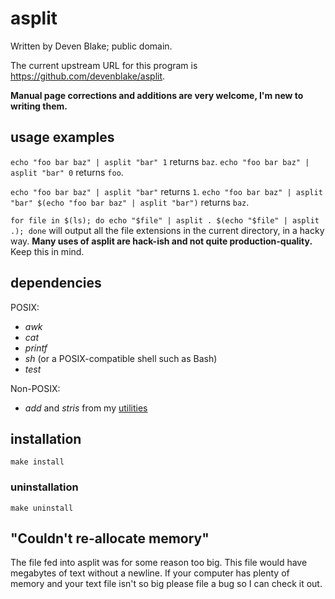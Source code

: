 # asplit

Written by Deven Blake; public domain.

The current upstream URL for this program is https://github.com/devenblake/asplit.

**Manual page corrections and additions are very welcome, I'm new to writing them.**

## usage examples

`echo "foo bar baz" | asplit "bar" 1` returns `baz`. `echo "foo bar baz" | asplit "bar" 0` returns `foo`.

`echo "foo bar baz" | asplit "bar"` returns `1`. `echo "foo bar baz" | asplit "bar" $(echo "foo bar baz" | asplit "bar")` returns `baz`.

`for file in $(ls); do echo "$file" | asplit . $(echo "$file" | asplit .); done` will output all the file extensions in the current directory, in a hacky way.
**Many uses of asplit are hack-ish and not quite production-quality.** Keep this in mind.

## dependencies

POSIX:
- *awk*
- *cat*
- *printf*
- *sh* (or a POSIX-compatible shell such as Bash)
- *test*

Non-POSIX:
- *add* and *stris* from my [utilities](https://github.com/devenblake/utilities)

## installation

`make install`

### uninstallation

`make uninstall`

## "Couldn't re-allocate memory"

The file fed into asplit was for some reason too big.
This file would have megabytes of text without a newline.
If your computer has plenty of memory and your text file isn't so big please file a bug so I can check it out.
